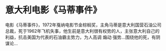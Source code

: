 # 意大利电影《马蒂事件》

电影《马蒂事件》，1972年戛纳电影节金棕榈奖，主角马蒂是意大利国营石油公司总裁，死于1962年飞机失事，他生前是意大利很有权势的人，主张意大利自己的利益，抗击美国为代表的石油霸主势力，为人高调 煽动 强势…围绕他的死，有阴谋论…